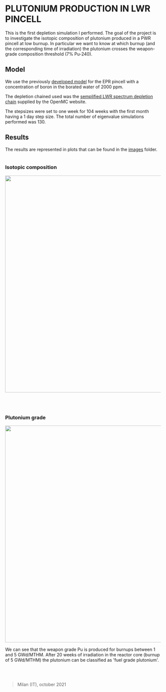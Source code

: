 # PLUTONIUM PRODUCTION IN LWR PINCELL

This is the first depletion simulation I performed. The goal of the project is to investigate the isotopic composition of 
plutonium produced in a PWR pincell at low burnup. In particular we want to know at which burnup (and the corresponding time of irradiation)
the plutonium crosses the weapon-grade composition threshold (7% Pu-240).

## Model
We use the previously [developed model](lib/Templates/EPR.py) for the EPR pincell with a concentration of boron in the borated water of 2000 ppm. 

The depletion chained used was the [semplified LWR spectrum depletion chain](https://openmc.org/depletion-chains/) supplied by the OpenMC website. 

The stepsizes were set to one week for 104 weeks with the first month having a 1 day step size. The total number of eigenvalue simulations performed was 130.


## Results
The results are represented in plots that can be found in the [images](images/) folder.
<br><br/>
### Isotopic composition
<p align='center'>
  <img src='https://user-images.githubusercontent.com/36040421/137033708-7f558fd0-4862-4b86-926d-8911c306239e.png' width=700 />
<p/>
<br><br/>

### Plutonium grade 
<p align='center'>
  <img src='https://user-images.githubusercontent.com/36040421/137033822-c6e74a9d-7504-4d45-8276-d93a0094055a.png' width=700 />
<p/>


We can see that the weapon grade Pu is produced for burnups between 1 and 5 GWd/MTHM. After 20 weeks of irradiation in the reactor core (burnup of 5 GWd/MTHM) the plutonium can be classified as 'fuel grade plutonium'.

<br><br/>

> Milan (IT), october 2021
